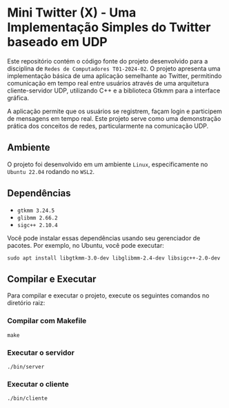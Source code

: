 # Mini Twitter (X) - Uma Implementação Simples do Twitter baseado em UDP

Este repositório contém o código fonte do projeto desenvolvido para a disciplina de `Redes de Computadores T01-2024-02`. O projeto apresenta uma implementação básica de uma aplicação semelhante ao Twitter, permitindo comunicação em tempo real entre usuários através de uma arquitetura cliente-servidor UDP, utilizando C++ e a biblioteca Gtkmm para a interface gráfica.

A aplicação permite que os usuários se registrem, façam login e participem de mensagens em tempo real. Este projeto serve como uma demonstração prática dos conceitos de redes, particularmente na comunicação UDP.

## Ambiente
O projeto foi desenvolvido em um ambiente `Linux`, especificamente no `Ubuntu 22.04` rodando no `WSL2`.

## Dependências
- `gtkmm 3.24.5`
- `glibmm 2.66.2`
- `sigc++ 2.10.4`

Você pode instalar essas dependências usando seu gerenciador de pacotes. Por exemplo, no Ubuntu, você pode executar:
```
sudo apt install libgtkmm-3.0-dev libglibmm-2.4-dev libsigc++-2.0-dev
```

## Compilar e Executar
Para compilar e executar o projeto, execute os seguintes comandos no diretório raiz:

### Compilar com Makefile
```
make
```

### Executar o servidor
```
./bin/server
```

### Executar o cliente
```
./bin/cliente
```

